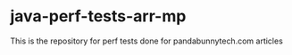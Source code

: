 # java-perf-tests-arr-mp

This is the repository for perf tests done for pandabunnytech.com articles
